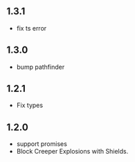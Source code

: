 ## 1.3.1
  
* fix ts error

## 1.3.0

* bump pathfinder

## 1.2.1

* Fix types

## 1.2.0

* support promises
* Block Creeper Explosions with Shields.
